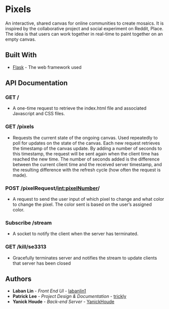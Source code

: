 # Pixels

An interactive, shared canvas for online communities to create mosaics. 
It is inspired by the collaborative project and social experiment on Reddit, Place.
The idea is that users can work together in real-time to paint together on an empty canvas.

## Built With

* [Flask](http://flask.pocoo.org/docs/1.0/) - The web framework used

## API Documentation

### GET /
- A one-time request to retrieve the index.html file and associated Javascript and CSS files.

### GET /pixels
- Requests the current state of the ongoing canvas. Used repeatedly to poll for updates on the state of the canvas. Each new request retrieves the timestamp of the canvas update. By adding a number of seconds to this timestamp, the request will be sent again when the client time has reached the new time. The number of seconds added is the difference between the current client time and the received server timestamp, and the resulting difference with the refresh cycle (how often the request is made). 

### POST /pixelRequest/<int:pixelNumber>/<requestedColor>
- A request to send the user input of which pixel to change and what color to change the pixel. The color sent is based on the user’s assigned color.

### Subscribe /stream
- A socket to notify the client when the server has terminated.

### GET /kill/se3313
- Gracefully terminates server and notifies the stream to update clients that server has been closed

## Authors

* **Laban Lin** - *Front End UI* - [labanlin1](https://github.com/labanlin1)
* **Patrick Lee** - *Project Design & Documentation* - [trickly](https://github.com/trickly)
* **Yanick Houde** - *Back-end Server* - [YanickHoude](https://github.com/YanickHoude)


